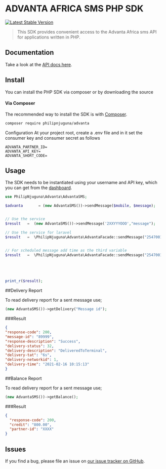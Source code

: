 # ADVANTA AFRICA SMS PHP SDK

[![Latest Stable Version](https://img.shields.io/packagist/v/philipnjuguna/advanta)](https://packagist.org/packages/philipnjuguna/advanta)

> This SDK provides convenient access to the Advanta Africa sms API for applications written in PHP.

## Documentation
Take a look at the [API docs here](https://www.advantasms.com/bulksms-api).

## Install

You can install the PHP SDK via composer or by downloading the source

#### Via Composer

The recommended way to install the SDK is with [Composer](http://getcomposer.org/).

```bash
composer require philipnjuguna/advanta
```

Configuration
At your project root, create a .env file and in it set the consumer key and consumer secret as follows
```.dotenv
ADVANTA_PARTNER_ID=
ADVANTA_API_KEY=
ADVANTA_SHORT_CODE=
```

## Usage

The SDK needs to be instantiated using your username and API key, which you can get from the [dashboard](https://www.advantasms.com/bulksms-api).

```php
use PhilipNjuguna\Advanta\AdvantaSMS;

$advanta       = (new AdvantaSMS())->sendMessage($mobile, $message);


// Use the service
$result   =  (new AdvantaSMS())->sendMessage('2XXYYYOOO',"message");

// Use the service for laravel
$result   =  \PhilipNjuguna\Advanta\AdvantaFacade::sendMessage("254700123456","message");


// For scheduled message add time as the third variable
$result   =  \PhilipNjuguna\Advanta\AdvantaFacade::sendMessage("254700123456","message", \Carbon\Carbon::now()->addRealMinutes(10));





print_r($result);
```

##Delivery Report

To read delivery report for a sent message use;
```php
(new AdvantaSMS())->getDelivery("Message id");
```
###Result
```json
{
"response-code": 200,
"message-id": "89999",
"response-description": "Success",
"delivery-status": 32,
"delivery-description": "DeliveredToTerminal",
"delivery-tat": "6s",
"delivery-networkid": 1,
"delivery-time": "2021-02-16 10:15:13"
}
```
##Balance Report

To read delivery report for a sent message use;
```php
(new AdvantaSMS())->getBalance();
```
###Result
```json
{
  "response-code": 200,
  "credit": "800.00",
  "partner-id": "XXXX"
}
```

## Issues

If you find a bug, please file an issue on [our issue tracker on GitHub](https://github.com/philipnjuguna66/advnata/issues).
